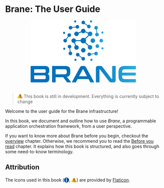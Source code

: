 # Brane: The User Guide

<div align="center"><img src="./assets/img/brane_logo.png" alt="Brane logo" style="height: 200px;"/></div>
<br>

> <img src="./assets/img/warning.png" alt="drawing" width="16" style="margin-top: 2px; margin-bottom: -2px"/> This book is still in development. Everything is currently subject to change

Welcome to the user guide for the Brane infrastructure!

In this book, we document and outline how to use _Brane_, a programmable application orchestration framework, from a user perspective.

If you want to know more about Brane before you begin, checkout the [overview](./overview.md) chapter. Otherwise, we recommend you to read the [Before you read](./before-reading.md) chapter. It explains how this book is structured, and also goes through some need-to-know terminology.


## Attribution
The icons used in this book (<img src="./assets/img/info.png" alt="info" width="16" style="margin-top: 3px; margin-bottom: -3px;"/>, <img src="./assets/img/warning.png" alt="warning" width="16" style="margin-top: 3px; margin-bottom: -3px;"/>) are provided by [Flaticon](https://flaticon.com).
